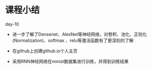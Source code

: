 # 课程小结

day-10

+ 进一步了解了Densenet、AlexNet等神经网络，对卷积、池化、正则化(Normalization)、softmax 、relu等激活函数有了更深刻的了解

+ 在github上创建github.io个人主页

+ 采用RNN神经网络在minist数据集进行训练，并得到训练结果

  
